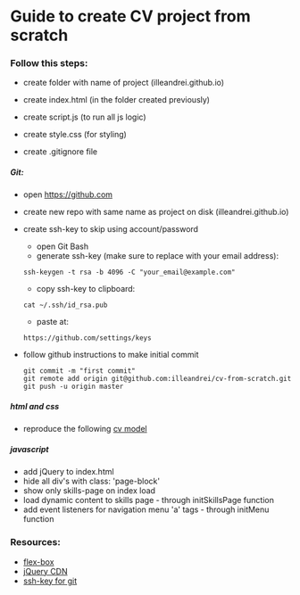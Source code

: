 # Guide to create CV project from scratch

### Follow this steps:
- create folder with name of project (illeandrei.github.io)

- create index.html (in the folder created previously)
- create script.js (to run all js logic)
- create style.css (for styling)
- create .gitignore file

##### Git:
- open https://github.com
- create new repo with same name as project on disk (illeandrei.github.io)
- create ssh-key to skip using account/password
    - open Git Bash
    - generate ssh-key (make sure to replace with your email address): 
    ```
    ssh-keygen -t rsa -b 4096 -C "your_email@example.com"
    ```
    - copy ssh-key to clipboard: 
    ```
    cat ~/.ssh/id_rsa.pub
    ```
    - paste at: 
    ```
    https://github.com/settings/keys
    ``` 

- follow github instructions to make initial commit
    ```
    git commit -m "first commit"
    git remote add origin git@github.com:illeandrei/cv-from-scratch.git
    git push -u origin master
    ```

##### html and css
- reproduce the following [cv model](https://nmatei.github.io/)


##### javascript
- add jQuery to index.html
- hide all div's with class: 'page-block'
- show only skills-page on index load
- load dynamic content to skills page - through initSkillsPage function
- add event listeners for navigation menu 'a' tags - through initMenu function

### Resources:
- [flex-box](https://css-tricks.com/snippets/css/a-guide-to-flexbox/)
- [jQuery CDN](https://code.jquery.com/)
- [ssh-key for git](https://help.github.com/articles/generating-a-new-ssh-key-and-adding-it-to-the-ssh-agent/)